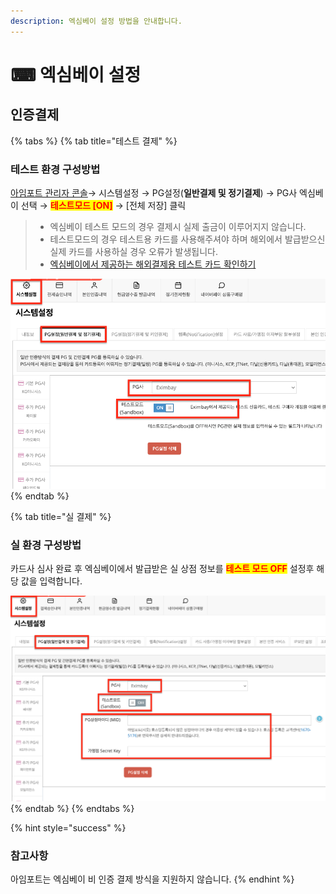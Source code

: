 ```yaml
---
description: 엑심베이 설정 방법을 안내합니다.
---
```


# ⌨ 엑심베이 설정

## 인증결제

{% tabs %}
{% tab title="테스트 결제" %}
### 테스트 환경 구성방법

[아임포트 관리자 콘솔](https://admin.iamport.kr/)→ 시스템설정 → PG설정(**일반결제 및 정기결제**) → PG사 엑심베이 선택 → <mark style="color:red;">**테스트모드 \[ON]**</mark> → \[전체 저장] 클릭



> * 엑심베이 테스트 모드의 경우 결제시 실제 출금이 이루어지지 않습니다.
> * 테스트모드의 경우 테스트용 카드를 사용해주셔야 하며 해외에서 발급받으신 실제 카드를 사용하실 경우 오류가 발생됩니다.&#x20;
> * [엑심베이에서 제공하는 해외결제용 테스트 카드 확인하기](https://support.eximbay.com/hc/ko/articles/360059014854-%EA%B2%B0%EC%A0%9C%ED%85%8C%EC%8A%A4%ED%8A%B8%EB%A5%BC-%EC%A7%84%ED%96%89%ED%95%B4%EB%B3%B4%EA%B3%A0-%EC%8B%B6%EC%9D%80%EB%8D%B0-%ED%95%B4%EC%99%B8%EC%B9%B4%EB%93%9C%EA%B0%80-%EC%97%86%EC%8A%B5%EB%8B%88%EB%8B%A4-%EC%96%B4%EB%96%BB%EA%B2%8C-%ED%95%A0-%EC%88%98-%EC%9E%88%EB%82%98%EC%9A%94-)



![테스트 환경 설정 예시](<../../../.gitbook/assets/image (9).png>)
{% endtab %}

{% tab title="실 결제" %}
### **실** 환경 구성방법

카드사 심사 완료 후 엑심베이에서 발급받은 실 상점 정보를 <mark style="color:red;">**테스트 모드 OFF**</mark> 설정후 해당 값을 입력합니다.

![](<../../../.gitbook/assets/image (13).png>)
{% endtab %}
{% endtabs %}

{% hint style="success" %}
### **참고사항**

아임포트는 엑심베이 비 인증 결제 방식을 지원하지 않습니다.
{% endhint %}

